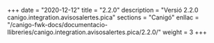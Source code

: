 +++
date        = "2020-12-12"
title       = "2.2.0"
description = "Versió 2.2.0 canigo.integration.avisosalertes.pica"
sections    = "Canigó"
enllac		= "/canigo-fwk-docs/documentacio-llibreries/canigo.integration.avisosalertes.pica/2.2.0/"
weight		= 3
+++
